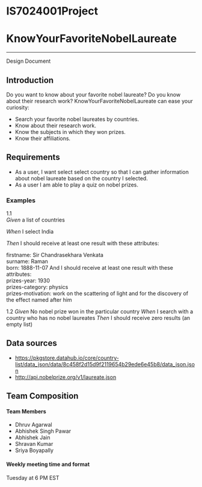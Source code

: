 # IS7024001Project
# KnowYourFavoriteNobelLaureate

---

Design Document  

## Introduction 

Do you want to know about your favorite nobel laureate?  Do you know about their research work? KnowYourFavoriteNobelLaureate can ease your curiosity:  

-	Search your favorite nobel laureates by countries.
-	Know about their research work.
-	Know the subjects in which they won prizes.
-	Know their affiliations.

## Requirements  
-	As a user, I want select select country so that I can gather information about nobel laureate based on the country I selected.
-	As a user I am able to play a quiz on nobel prizes.

### Examples
1.1  
*Given* a list of countries 

*When* I select India

*Then* I should receive at least one result with these attributes:   

firstname: Sir Chandrasekhara Venkata  
surname: Raman  
born: 1888-11-07 
And I should receive at least one result with these attributes:  
prizes-year: 1930  
prizes-category: physics  
prizes-motivation:  work on the scattering of light and for the discovery of the effect named after him  

1.2 
*Given* No nobel prize won in the particular country
*When* I search with a country who has no nobel laureates
*Then* I should receive zero results (an empty list)

## Data sources  
-	https://pkgstore.datahub.io/core/country-list/data_json/data/8c458f2d15d9f2119654b29ede6e45b8/data_json.json
-	http://api.nobelprize.org/v1/laureate.json

## Team Composition
#### Team Members
-	Dhruv Agarwal
-	Abhishek Singh Pawar
-	Abhishek Jain
-	Shravan Kumar
-	Sriya Boyapally

#### Weekly meeting time and format
Tuesday at 6 PM EST
